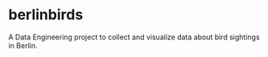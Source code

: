 # berlinbirds

A Data Engineering project to collect and visualize data about bird sightings in Berlin.
